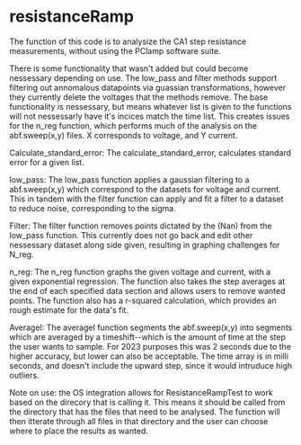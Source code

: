 # resistanceRamp

The function of this code is to analysize the CA1 step resistance measurements, without using the PClamp software suite.

There is some functionality that wasn't added but could become nessessary depending on use. The low_pass and filter methods support filtering out annomalous datapoints via guassian transformations, however they currently delete the voltages that the methods remove. The base functionality is nessessary, but means whatever list is given to the functions will not nessessarly have it's incices match the time list. This creates issues for the n_reg function, which performs much of the analysis on the abf.sweep(x,y) files. X corresponds to voltage, and Y current. 

Calculate_standard_error: The calculate_standard_error, calculates standard error for a given list.

low_pass: The low_pass function applies a gaussian filtering to a abf.sweep(x,y) which correspond to the datasets for voltage and current. This in tandem with the filter function can apply and fit a filter to a dataset to reduce noise, corresponding to the sigma.

Filter: The filter function removes points dictated by the (Nan) from the low_pass function. This currently does not go back and edit other nessessary dataset along side given, resulting in graphing challenges for N_reg.

n_reg: The n_reg function graphs the given voltage and current, with a given exponential regression. The function also takes the step averages at the end of each specified data section and allows users to remove wanted points. The function also has a r-squared calculation, which provides an rough estimate for the data's fit.

AverageI: The averageI function segments the abf.sweep(x,y) into segments which are averaged by a timeshift--which is the amount of time at the step the user wants to sample. For 2023 purposes this was 2 seconds due to the higher accuracy, but lower can also be acceptable. The time array is in milli seconds, and doesn't include the upward step, since it would intruduce high outliers.

Note on use: the OS integration allows for ResistanceRampTest to work based on the direcory that is calling it. This means it should be called from the directory that has the files that need to be analysed. The function will then itterate through all files in that directory and the user can choose where to place the results as wanted.